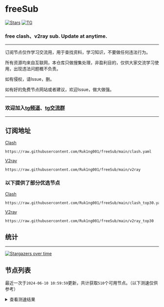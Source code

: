 # freeSub
[![Stars](https://img.shields.io/github/stars/Ruk1ng001/freeSub)](https://github.com/Ruk1ng001/freeSub/stargazers)
[![TG](https://img.shields.io/badge/Telegram-gray?logo=Telegram)](https://t.me/Ruk1ng001)
### free clash、v2ray sub. Update at anytime.

---

订阅节点仅作学习交流用，用于查找资料，学习知识，不要做任何违法行为。

所有资源均来自互联网，本仓库只做搜集处理，非盈利目的，仅供大家交流学习使用，出现违法问题概不负责。

如有侵权，请Issue，删。

如有好的免费节点网站或者建议，欢迎Issue，做大做强。

---

### 欢迎加入[tg频道](https://t.me/Ruk1ng001)、[tg交流群](https://t.me/+-e-b04EE5Cw2NmU1)

---

## 订阅地址
[Clash](https://raw.githubusercontent.com/Ruk1ng001/freeSub/main/clash.yaml)
```
https://raw.githubusercontent.com/Ruk1ng001/freeSub/main/clash.yaml
```
[V2ray](https://raw.githubusercontent.com/Ruk1ng001/freeSub/main/v2ray)
```
https://raw.githubusercontent.com/Ruk1ng001/freeSub/main/v2ray
```
### 以下提供了部分优选节点

[Clash](https://raw.githubusercontent.com/Ruk1ng001/freeSub/main/clash_top30.yaml)
```
https://raw.githubusercontent.com/Ruk1ng001/freeSub/main/clash_top30.yaml
```
[V2ray](https://raw.githubusercontent.com/Ruk1ng001/freeSub/main/v2ray_top30)
```
https://raw.githubusercontent.com/Ruk1ng001/freeSub/main/v2ray_top30
```

## 统计

---

[![Stargazers over time](https://starchart.cc/Ruk1ng001/freeSub.svg)](https://starchart.cc/Ruk1ng001/freeSub)

## 节点列表

最近一次于`2024-06-10 10:59:59`更新，共计获取`510`个可用节点。（以下测速仅供参考）

<details> <summary>查看测速结果</summary>

| 序号 | 节点 | 带宽 | 延迟 |
|:--:|:--:|:--:|:--:|
 | 1 | SG😈github.com/Ruk1ng001_389546089 | 3.77MB/s | 613.00ms |
 | 2 | SG😈github.com/Ruk1ng001_-314241037 | 3.71MB/s | 626.00ms |
 | 3 | CN😈github.com/Ruk1ng001_-1761098853 | 3.70MB/s | 603.00ms |
 | 4 | SG😈github.com/Ruk1ng001_-1158400826 | 3.63MB/s | 611.00ms |
 | 5 | CN😈github.com/Ruk1ng001_-243667308 | 3.54MB/s | 376.00ms |
 | 6 | SG😈github.com/Ruk1ng001_1227289747 | 3.50MB/s | 583.00ms |
 | 7 | SG😈github.com/Ruk1ng001_-1887957754 | 3.48MB/s | 659.00ms |
 | 8 | SG😈github.com/Ruk1ng001_2095129302 | 3.33MB/s | 671.00ms |
 | 9 | CN😈github.com/Ruk1ng001_688576700 | 3.31MB/s | 546.00ms |
 | 10 | SG😈github.com/Ruk1ng001_647515198 | 3.30MB/s | 624.00ms |
 | 11 | SG😈github.com/Ruk1ng001_1345792036 | 3.24MB/s | 622.00ms |
 | 12 | SG😈github.com/Ruk1ng001_445180895 | 3.21MB/s | 689.00ms |
 | 13 | SG😈github.com/Ruk1ng001_-821740527 | 3.20MB/s | 643.00ms |
 | 14 | SG😈github.com/Ruk1ng001_246982303 | 3.18MB/s | 613.00ms |
 | 15 | SG😈github.com/Ruk1ng001_1822939684 | 3.06MB/s | 652.00ms |
 | 16 | JP😈github.com/Ruk1ng001_1219834131 | 3.04MB/s | 967.00ms |
 | 17 | SG😈github.com/Ruk1ng001_-48791269 | 3.02MB/s | 677.00ms |
 | 18 | CN😈github.com/Ruk1ng001_-1437563166 | 3.00MB/s | 336.00ms |
 | 19 | JP😈github.com/Ruk1ng001_-1455718177 | 2.99MB/s | 600.00ms |
 | 20 | SG😈github.com/Ruk1ng001_1294237082 | 2.95MB/s | 614.00ms |
 | 21 | SG😈github.com/Ruk1ng001_939037063 | 2.94MB/s | 929.00ms |
 | 22 | CN😈github.com/Ruk1ng001_-372369807 | 2.91MB/s | 356.00ms |
 | 23 | CN😈github.com/Ruk1ng001_-1445423274 | 2.90MB/s | 344.00ms |
 | 24 | SG😈github.com/Ruk1ng001_1078244261 | 2.86MB/s | 656.00ms |
 | 25 | SG😈github.com/Ruk1ng001_-2037179900 | 2.84MB/s | 646.00ms |
 | 26 | SG😈github.com/Ruk1ng001_-2023935664 | 2.74MB/s | 1007.00ms |
 | 27 | SG😈github.com/Ruk1ng001_-517296329 | 2.67MB/s | 677.00ms |
 | 28 | CA😈github.com/Ruk1ng001_-1053207504 | 2.66MB/s | 639.00ms |
 | 29 | SG😈github.com/Ruk1ng001_1136551467 | 2.44MB/s | 988.00ms |
 | 30 | Other😈github.com/Ruk1ng001_-1492723116 | 2.44MB/s | 940.00ms |
 | 31 | SG😈github.com/Ruk1ng001_-119933213 | 2.42MB/s | 951.00ms |
 | 32 | SG😈github.com/Ruk1ng001_-1478423456 | 2.37MB/s | 359.00ms |
 | 33 | JP😈github.com/Ruk1ng001_-517696060 | 2.32MB/s | 388.00ms |
 | 34 | KR😈github.com/Ruk1ng001_1437895741 | 2.31MB/s | 1127.00ms |
 | 35 | JP😈github.com/Ruk1ng001_-64289164 | 2.05MB/s | 675.00ms |
 | 36 | SG😈github.com/Ruk1ng001_-1395518683 | 2.04MB/s | 925.00ms |
 | 37 | SG😈github.com/Ruk1ng001_1594349147 | 2.04MB/s | 1001.00ms |
 | 38 | SG😈github.com/Ruk1ng001_-1111409981 | 1.98MB/s | 641.00ms |
 | 39 | UM😈github.com/Ruk1ng001_-1398207475 | 1.87MB/s | 1409.00ms |
 | 40 | JP😈github.com/Ruk1ng001_114988891 | 1.87MB/s | 471.00ms |
 | 41 | SG😈github.com/Ruk1ng001_-461825117 | 1.80MB/s | 1100.00ms |
 | 42 | CA😈github.com/Ruk1ng001_473767417 | 1.73MB/s | 1151.00ms |
 | 43 | KR😈github.com/Ruk1ng001_-1492631877 | 1.67MB/s | 481.00ms |
 | 44 | SG😈github.com/Ruk1ng001_219922 | 1.63MB/s | 1052.00ms |
 | 45 | UM😈github.com/Ruk1ng001_1429229212 | 1.49MB/s | 1162.00ms |
 | 46 | CA😈github.com/Ruk1ng001_-596264390 | 1.47MB/s | 1370.00ms |
 | 47 | CA😈github.com/Ruk1ng001_-999722348 | 1.47MB/s | 1374.00ms |
 | 48 | CA😈github.com/Ruk1ng001_-883207488 | 1.46MB/s | 1406.00ms |
 | 49 | CA😈github.com/Ruk1ng001_692031390 | 1.42MB/s | 1337.00ms |
 | 50 | CA😈github.com/Ruk1ng001_-1051423477 | 1.40MB/s | 1424.00ms |
 | 51 | CA😈github.com/Ruk1ng001_346349640 | 1.40MB/s | 1375.00ms |
 | 52 | CA😈github.com/Ruk1ng001_200979588 | 1.39MB/s | 915.00ms |
 | 53 | UM😈github.com/Ruk1ng001_-850469968 | 1.39MB/s | 1242.00ms |
 | 54 | CA😈github.com/Ruk1ng001_-1646686877 | 1.39MB/s | 1593.00ms |
 | 55 | CA😈github.com/Ruk1ng001_-1037727474 | 1.38MB/s | 1453.00ms |
 | 56 | CA😈github.com/Ruk1ng001_-1434398084 | 1.36MB/s | 1546.00ms |
 | 57 | UM😈github.com/Ruk1ng001_-1666842268 | 1.35MB/s | 2037.00ms |
 | 58 | JP😈github.com/Ruk1ng001_1878928951 | 1.35MB/s | 464.00ms |
 | 59 | UM😈github.com/Ruk1ng001_-1257421967 | 1.35MB/s | 1117.00ms |
 | 60 | UM😈github.com/Ruk1ng001_-1116103577 | 1.33MB/s | 1126.00ms |
 | 61 | UM😈github.com/Ruk1ng001_870169764 | 1.30MB/s | 1344.00ms |
 | 62 | CA😈github.com/Ruk1ng001_-316410428 | 1.29MB/s | 1439.00ms |
 | 63 | UM😈github.com/Ruk1ng001_-1722029935 | 1.29MB/s | 1891.00ms |
 | 64 | Other😈github.com/Ruk1ng001_1695583287 | 1.28MB/s | 2027.00ms |
 | 65 | UM😈github.com/Ruk1ng001_-1854220294 | 1.28MB/s | 1562.00ms |
 | 66 | CA😈github.com/Ruk1ng001_834795342 | 1.28MB/s | 1463.00ms |
 | 67 | UM😈github.com/Ruk1ng001_913949734 | 1.27MB/s | 1222.00ms |
 | 68 | UK😈github.com/Ruk1ng001_1054964742 | 1.27MB/s | 1508.00ms |
 | 69 | UM😈github.com/Ruk1ng001_1263919475 | 1.26MB/s | 1128.00ms |
 | 70 | CA😈github.com/Ruk1ng001_-24123391 | 1.26MB/s | 2012.00ms |
 | 71 | Other😈github.com/Ruk1ng001_421154838 | 1.25MB/s | 1017.00ms |
 | 72 | CA😈github.com/Ruk1ng001_-197129898 | 1.24MB/s | 1531.00ms |
 | 73 | Americas😈github.com/Ruk1ng001_1259541553 | 1.24MB/s | 1220.00ms |
 | 74 | CA😈github.com/Ruk1ng001_1960016614 | 1.23MB/s | 1485.00ms |
 | 75 | CA😈github.com/Ruk1ng001_-1009148757 | 1.22MB/s | 1569.00ms |
 | 76 | JP😈github.com/Ruk1ng001_-545808329 | 1.22MB/s | 1781.00ms |
 | 77 | CA😈github.com/Ruk1ng001_1058369908 | 1.22MB/s | 1473.00ms |
 | 78 | CA😈github.com/Ruk1ng001_1885262548 | 1.20MB/s | 1513.00ms |
 | 79 | CA😈github.com/Ruk1ng001_1107270903 | 1.20MB/s | 1548.00ms |
 | 80 | UM😈github.com/Ruk1ng001_-406374747 | 1.19MB/s | 1728.00ms |
 | 81 | SG😈github.com/Ruk1ng001_1236950337 | 1.19MB/s | 1267.00ms |
 | 82 | CA😈github.com/Ruk1ng001_-355151149 | 1.19MB/s | 1563.00ms |
 | 83 | CA😈github.com/Ruk1ng001_1522706235 | 1.18MB/s | 1718.00ms |
 | 84 | UM😈github.com/Ruk1ng001_1321573364 | 1.17MB/s | 1044.00ms |
 | 85 | CA😈github.com/Ruk1ng001_-398383811 | 1.17MB/s | 1056.00ms |
 | 86 | CA😈github.com/Ruk1ng001_-352530556 | 1.16MB/s | 1183.00ms |
 | 87 | Other😈github.com/Ruk1ng001_-81449102 | 1.16MB/s | 1737.00ms |
 | 88 | HK😈github.com/Ruk1ng001_-592931911 | 1.15MB/s | 937.00ms |
 | 89 | CA😈github.com/Ruk1ng001_-445362946 | 1.15MB/s | 1585.00ms |
 | 90 | CA😈github.com/Ruk1ng001_1346541871 | 1.14MB/s | 1504.00ms |
 | 91 | CA😈github.com/Ruk1ng001_-1954741112 | 1.14MB/s | 1584.00ms |
 | 92 | CA😈github.com/Ruk1ng001_-127456959 | 1.12MB/s | 1726.00ms |
 | 93 | Americas😈github.com/Ruk1ng001_1794581596 | 1.12MB/s | 1288.00ms |
 | 94 | UM😈github.com/Ruk1ng001_-1096225208 | 1.11MB/s | 1413.00ms |
 | 95 | JP😈github.com/Ruk1ng001_-1057611100 | 1.10MB/s | 1056.00ms |
 | 96 | UM😈github.com/Ruk1ng001_-2100351759 | 1.10MB/s | 1170.00ms |
 | 97 | CA😈github.com/Ruk1ng001_1822884007 | 1.10MB/s | 1189.00ms |
 | 98 | UM😈github.com/Ruk1ng001_226075827 | 1.10MB/s | 1113.00ms |
 | 99 | CA😈github.com/Ruk1ng001_-896856930 | 1.09MB/s | 1734.00ms |
 | 100 | CN😈github.com/Ruk1ng001_627584863 | 1.09MB/s | 1338.00ms |
 | 101 | UM😈github.com/Ruk1ng001_710687995 | 1.08MB/s | 864.00ms |
 | 102 | SG😈github.com/Ruk1ng001_-2134427733 | 1.08MB/s | 397.00ms |
 | 103 | CA😈github.com/Ruk1ng001_-1716620041 | 1.08MB/s | 1820.00ms |
 | 104 | UM😈github.com/Ruk1ng001_114711799 | 1.08MB/s | 1424.00ms |
 | 105 | FR😈github.com/Ruk1ng001_1342219100 | 1.08MB/s | 1681.00ms |
 | 106 | UM😈github.com/Ruk1ng001_629981807 | 1.08MB/s | 1108.00ms |
 | 107 | UM😈github.com/Ruk1ng001_1472351678 | 1.07MB/s | 1214.00ms |
 | 108 | UM😈github.com/Ruk1ng001_25263239 | 1.07MB/s | 1654.00ms |
 | 109 | KR😈github.com/Ruk1ng001_1407331690 | 1.07MB/s | 583.00ms |
 | 110 | CA😈github.com/Ruk1ng001_1864580791 | 1.06MB/s | 1699.00ms |
 | 111 | Euro😈github.com/Ruk1ng001_1162230748 | 1.04MB/s | 1664.00ms |
 | 112 | CA😈github.com/Ruk1ng001_-1296741748 | 1.04MB/s | 1856.00ms |
 | 113 | KR😈github.com/Ruk1ng001_-252815427 | 1.04MB/s | 542.00ms |
 | 114 | CA😈github.com/Ruk1ng001_1602438490 | 1.03MB/s | 1857.00ms |
 | 115 | UM😈github.com/Ruk1ng001_2054894954 | 1.03MB/s | 1191.00ms |
 | 116 | HK😈github.com/Ruk1ng001_-427219706 | 1.03MB/s | 1554.00ms |
 | 117 | HK😈github.com/Ruk1ng001_-2076177340 | 1.03MB/s | 1527.00ms |
 | 118 | CA😈github.com/Ruk1ng001_-179314871 | 1.02MB/s | 1689.00ms |
 | 119 | HK😈github.com/Ruk1ng001_959108807 | 1.02MB/s | 1772.00ms |
 | 120 | HK😈github.com/Ruk1ng001_-1181678781 | 1.01MB/s | 1467.00ms |
 | 121 | CA😈github.com/Ruk1ng001_-512728682 | 1.01MB/s | 1898.00ms |
 | 122 | CA😈github.com/Ruk1ng001_73581042 | 1.01MB/s | 1846.00ms |
 | 123 | UM😈github.com/Ruk1ng001_1958364700 | 1.01MB/s | 1880.00ms |
 | 124 | CA😈github.com/Ruk1ng001_1610677667 | 1.00MB/s | 1855.00ms |
 | 125 | FR😈github.com/Ruk1ng001_-986054600 | 1022.91KB/s | 1886.00ms |
 | 126 | CA😈github.com/Ruk1ng001_188387369 | 1017.10KB/s | 2224.00ms |
 | 127 | CN😈github.com/Ruk1ng001_-1843361734 | 1013.58KB/s | 636.00ms |
 | 128 | HK😈github.com/Ruk1ng001_-959133039 | 1011.92KB/s | 1803.00ms |
 | 129 | CA😈github.com/Ruk1ng001_839245118 | 1011.45KB/s | 1632.00ms |
 | 130 | US😈github.com/Ruk1ng001_78465603 | 1005.35KB/s | 1328.00ms |
 | 131 | SE😈github.com/Ruk1ng001_1134897662 | 1001.70KB/s | 1633.00ms |
 | 132 | CA😈github.com/Ruk1ng001_747465568 | 1000.29KB/s | 1627.00ms |
 | 133 | HK😈github.com/Ruk1ng001_-53588819 | 999.63KB/s | 993.00ms |
 | 134 | CA😈github.com/Ruk1ng001_-1028831141 | 990.64KB/s | 1587.00ms |
 | 135 | NL😈github.com/Ruk1ng001_1446756680 | 989.41KB/s | 955.00ms |
 | 136 | CN😈github.com/Ruk1ng001_298139110 | 986.41KB/s | 364.00ms |
 | 137 | CA😈github.com/Ruk1ng001_2145981711 | 982.31KB/s | 1826.00ms |
 | 138 | UM😈github.com/Ruk1ng001_-799888250 | 982.02KB/s | 1317.00ms |
 | 139 | RU😈github.com/Ruk1ng001_528691366 | 974.65KB/s | 1752.00ms |
 | 140 | CA😈github.com/Ruk1ng001_-1094104911 | 970.38KB/s | 1798.00ms |
 | 141 | CN😈github.com/Ruk1ng001_-725283801 | 967.98KB/s | 821.00ms |
 | 142 | UM😈github.com/Ruk1ng001_-1643506870 | 961.75KB/s | 1674.00ms |
 | 143 | Other😈github.com/Ruk1ng001_-1160450701 | 960.23KB/s | 917.00ms |
 | 144 | UM😈github.com/Ruk1ng001_1601642788 | 959.92KB/s | 1700.00ms |
 | 145 | NL😈github.com/Ruk1ng001_-331801907 | 958.42KB/s | 662.00ms |
 | 146 | US😈github.com/Ruk1ng001_1755319371 | 957.16KB/s | 963.00ms |
 | 147 | CA😈github.com/Ruk1ng001_277166634 | 956.22KB/s | 1498.00ms |
 | 148 | UM😈github.com/Ruk1ng001_-1687587866 | 953.63KB/s | 1581.00ms |
 | 149 | NL😈github.com/Ruk1ng001_-1015548933 | 951.13KB/s | 1333.00ms |
 | 150 | CA😈github.com/Ruk1ng001_-1163513207 | 948.96KB/s | 1518.00ms |
 | 151 | UM😈github.com/Ruk1ng001_1041486524 | 946.06KB/s | 1769.00ms |
 | 152 | CN😈github.com/Ruk1ng001_128827853 | 945.34KB/s | 482.00ms |
 | 153 | HK😈github.com/Ruk1ng001_-1595433291 | 941.55KB/s | 1655.00ms |
 | 154 | US😈github.com/Ruk1ng001_-1409672655 | 940.17KB/s | 1360.00ms |
 | 155 | UM😈github.com/Ruk1ng001_-1920061911 | 939.20KB/s | 1355.00ms |
 | 156 | Other😈github.com/Ruk1ng001_837568879 | 936.22KB/s | 919.00ms |
 | 157 | HK😈github.com/Ruk1ng001_-409876956 | 935.54KB/s | 1672.00ms |
 | 158 | CA😈github.com/Ruk1ng001_-166003399 | 933.87KB/s | 1776.00ms |
 | 159 | ChatGPT😈github.com/Ruk1ng001_-158766075 | 924.17KB/s | 383.00ms |
 | 160 | HK😈github.com/Ruk1ng001_-926284572 | 923.07KB/s | 2026.00ms |
 | 161 | NL😈github.com/Ruk1ng001_-1059410687 | 917.80KB/s | 1390.00ms |
 | 162 | NO😈github.com/Ruk1ng001_-1277862331 | 917.27KB/s | 1454.00ms |
 | 163 | CA😈github.com/Ruk1ng001_250763893 | 915.69KB/s | 1695.00ms |
 | 164 | HK😈github.com/Ruk1ng001_-2134092125 | 914.35KB/s | 1651.00ms |
 | 165 | UM😈github.com/Ruk1ng001_652965304 | 914.24KB/s | 1719.00ms |
 | 166 | CA😈github.com/Ruk1ng001_1397889987 | 913.10KB/s | 1674.00ms |
 | 167 | CN😈github.com/Ruk1ng001_-1379830420 | 909.18KB/s | 1365.00ms |
 | 168 | HK😈github.com/Ruk1ng001_2144809090 | 907.80KB/s | 1693.00ms |
 | 169 | PL😈github.com/Ruk1ng001_232938967 | 907.31KB/s | 729.00ms |
 | 170 | Other😈github.com/Ruk1ng001_-935383257 | 907.10KB/s | 1650.00ms |
 | 171 | GB😈github.com/Ruk1ng001_-1485086081 | 905.41KB/s | 697.00ms |
 | 172 | Euro😈github.com/Ruk1ng001_-656717833 | 905.32KB/s | 892.00ms |
 | 173 | HK😈github.com/Ruk1ng001_450261707 | 900.17KB/s | 1790.00ms |
 | 174 | CH😈github.com/Ruk1ng001_-458616036 | 896.08KB/s | 1416.00ms |
 | 175 | CA😈github.com/Ruk1ng001_1991259603 | 891.62KB/s | 1722.00ms |
 | 176 | UM😈github.com/Ruk1ng001_406272214 | 888.24KB/s | 1737.00ms |
 | 177 | Euro😈github.com/Ruk1ng001_-1342536500 | 884.32KB/s | 1669.00ms |
 | 178 | HK😈github.com/Ruk1ng001_825606188 | 882.32KB/s | 1689.00ms |
 | 179 | UM😈github.com/Ruk1ng001_1097562728 | 878.43KB/s | 1928.00ms |
 | 180 | PL😈github.com/Ruk1ng001_884534536 | 877.37KB/s | 1046.00ms |
 | 181 | HK😈github.com/Ruk1ng001_-589715127 | 875.26KB/s | 1700.00ms |
 | 182 | HK😈github.com/Ruk1ng001_-1694388872 | 871.50KB/s | 1718.00ms |
 | 183 | Other😈github.com/Ruk1ng001_664774932 | 865.43KB/s | 1538.00ms |
 | 184 | Other😈github.com/Ruk1ng001_2006050961 | 858.38KB/s | 966.00ms |
 | 185 | PL😈github.com/Ruk1ng001_1273291453 | 857.48KB/s | 788.00ms |
 | 186 | HK😈github.com/Ruk1ng001_904937073 | 855.92KB/s | 1434.00ms |
 | 187 | US😈github.com/Ruk1ng001_-1994847383 | 853.17KB/s | 1064.00ms |
 | 188 | Other😈github.com/Ruk1ng001_436652074 | 851.71KB/s | 849.00ms |
 | 189 | CA😈github.com/Ruk1ng001_1223658203 | 850.62KB/s | 1765.00ms |
 | 190 | FR😈github.com/Ruk1ng001_-903392398 | 850.42KB/s | 1171.00ms |
 | 191 | PL😈github.com/Ruk1ng001_-2052711301 | 849.91KB/s | 848.00ms |
 | 192 | CA😈github.com/Ruk1ng001_-475821230 | 849.09KB/s | 1733.00ms |
 | 193 | CN😈github.com/Ruk1ng001_-523492545 | 849.02KB/s | 1468.00ms |
 | 194 | CN😈github.com/Ruk1ng001_-906837236 | 847.34KB/s | 1339.00ms |
 | 195 | HK😈github.com/Ruk1ng001_-801284685 | 847.32KB/s | 1567.00ms |
 | 196 | NL😈github.com/Ruk1ng001_-1100658875 | 841.93KB/s | 667.00ms |
 | 197 | CN😈github.com/Ruk1ng001_-1830203450 | 840.33KB/s | 1511.00ms |
 | 198 | Other😈github.com/Ruk1ng001_-2096321756 | 829.81KB/s | 969.00ms |
 | 199 | FR😈github.com/Ruk1ng001_1086922309 | 829.80KB/s | 1644.00ms |
 | 200 | FR😈github.com/Ruk1ng001_-1255259185 | 826.63KB/s | 1088.00ms |
 | 201 | HK😈github.com/Ruk1ng001_968073 | 820.77KB/s | 1650.00ms |
 | 202 | CA😈github.com/Ruk1ng001_-1566649214 | 820.70KB/s | 1719.00ms |
 | 203 | CA😈github.com/Ruk1ng001_-835428982 | 820.39KB/s | 1989.00ms |
 | 204 | FR😈github.com/Ruk1ng001_472204483 | 819.49KB/s | 930.00ms |
 | 205 | UM😈github.com/Ruk1ng001_1601884818 | 817.26KB/s | 1886.00ms |
 | 206 | FR😈github.com/Ruk1ng001_-1611703640 | 815.70KB/s | 1488.00ms |
 | 207 | Euro😈github.com/Ruk1ng001_1455062586 | 813.31KB/s | 1150.00ms |
 | 208 | FR😈github.com/Ruk1ng001_1458109122 | 813.23KB/s | 1397.00ms |
 | 209 | FR😈github.com/Ruk1ng001_995614948 | 813.06KB/s | 886.00ms |
 | 210 | CA😈github.com/Ruk1ng001_1132634313 | 812.11KB/s | 1224.00ms |
 | 211 | SE😈github.com/Ruk1ng001_-84736560 | 811.67KB/s | 931.00ms |
 | 212 | FR😈github.com/Ruk1ng001_-379124212 | 808.27KB/s | 1141.00ms |
 | 213 | FR😈github.com/Ruk1ng001_-1857771266 | 804.00KB/s | 872.00ms |
 | 214 | GB😈github.com/Ruk1ng001_808414123 | 799.23KB/s | 689.00ms |
 | 215 | US😈github.com/Ruk1ng001_1878698898 | 797.47KB/s | 810.00ms |
 | 216 | IE😈github.com/Ruk1ng001_1448217160 | 792.51KB/s | 979.00ms |
 | 217 | NL😈github.com/Ruk1ng001_-730927187 | 791.89KB/s | 659.00ms |
 | 218 | FR😈github.com/Ruk1ng001_1183638361 | 791.45KB/s | 1027.00ms |
 | 219 | FR😈github.com/Ruk1ng001_-834642622 | 791.06KB/s | 1160.00ms |
 | 220 | HK😈github.com/Ruk1ng001_809550352 | 789.91KB/s | 1533.00ms |
 | 221 | HK😈github.com/Ruk1ng001_-1850575116 | 789.70KB/s | 1883.00ms |
 | 222 | CA😈github.com/Ruk1ng001_-1366795474 | 789.44KB/s | 1633.00ms |
 | 223 | FR😈github.com/Ruk1ng001_2090908757 | 788.27KB/s | 864.00ms |
 | 224 | HK😈github.com/Ruk1ng001_-201194371 | 787.55KB/s | 1470.00ms |
 | 225 | Americas😈github.com/Ruk1ng001_19342152 | 783.23KB/s | 1846.00ms |
 | 226 | FR😈github.com/Ruk1ng001_1158107128 | 772.29KB/s | 891.00ms |
 | 227 | GB😈github.com/Ruk1ng001_1639291485 | 771.87KB/s | 1203.00ms |
 | 228 | FR😈github.com/Ruk1ng001_841635199 | 769.55KB/s | 937.00ms |
 | 229 | KR😈github.com/Ruk1ng001_-349822655 | 768.98KB/s | 1029.00ms |
 | 230 | FR😈github.com/Ruk1ng001_-1663307983 | 768.05KB/s | 1075.00ms |
 | 231 | FR😈github.com/Ruk1ng001_-441007010 | 766.74KB/s | 929.00ms |
 | 232 | HK😈github.com/Ruk1ng001_1152412069 | 765.83KB/s | 1602.00ms |
 | 233 | US😈github.com/Ruk1ng001_-510164109 | 762.92KB/s | 1489.00ms |
 | 234 | IE😈github.com/Ruk1ng001_-508332462 | 755.73KB/s | 1096.00ms |
 | 235 | FR😈github.com/Ruk1ng001_-390927278 | 753.63KB/s | 902.00ms |
 | 236 | CN😈github.com/Ruk1ng001_-1317370801 | 750.98KB/s | 1347.00ms |
 | 237 | CA😈github.com/Ruk1ng001_1320272857 | 746.88KB/s | 1525.00ms |
 | 238 | US😈github.com/Ruk1ng001_1650935518 | 734.59KB/s | 813.00ms |
 | 239 | US😈github.com/Ruk1ng001_1490566360 | 725.71KB/s | 797.00ms |
 | 240 | UM😈github.com/Ruk1ng001_349505402 | 718.57KB/s | 913.00ms |
 | 241 | FR😈github.com/Ruk1ng001_2045795544 | 715.04KB/s | 1100.00ms |
 | 242 | FI😈github.com/Ruk1ng001_2050354158 | 712.98KB/s | 1230.00ms |
 | 243 | Other😈github.com/Ruk1ng001_-1451895474 | 707.64KB/s | 991.00ms |
 | 244 | Other😈github.com/Ruk1ng001_401661179 | 705.70KB/s | 1028.00ms |
 | 245 | Other😈github.com/Ruk1ng001_1469774087 | 705.12KB/s | 1044.00ms |
 | 246 | GB😈github.com/Ruk1ng001_-1570583276 | 700.62KB/s | 740.00ms |
 | 247 | HK😈github.com/Ruk1ng001_-735779438 | 698.66KB/s | 2155.00ms |
 | 248 | US😈github.com/Ruk1ng001_-94921818 | 696.07KB/s | 1223.00ms |
 | 249 | SE😈github.com/Ruk1ng001_-1600252698 | 695.50KB/s | 1089.00ms |
 | 250 | FR😈github.com/Ruk1ng001_607364820 | 684.70KB/s | 1023.00ms |
 | 251 | Other😈github.com/Ruk1ng001_595651 | 678.99KB/s | 1097.00ms |
 | 252 | HK😈github.com/Ruk1ng001_1351303171 | 678.04KB/s | 1869.00ms |
 | 253 | CN😈github.com/Ruk1ng001_-1885233791 | 668.53KB/s | 1532.00ms |
 | 254 | DE😈github.com/Ruk1ng001_743354087 | 668.06KB/s | 1169.00ms |
 | 255 | DE😈github.com/Ruk1ng001_743245154 | 667.71KB/s | 1157.00ms |
 | 256 | FR😈github.com/Ruk1ng001_1972596040 | 662.29KB/s | 1054.00ms |
 | 257 | CA😈github.com/Ruk1ng001_474559295 | 658.00KB/s | 2156.00ms |
 | 258 | DE😈github.com/Ruk1ng001_820586957 | 655.66KB/s | 1160.00ms |
 | 259 | HK😈github.com/Ruk1ng001_616654684 | 653.85KB/s | 1876.00ms |
 | 260 | NL😈github.com/Ruk1ng001_-826808343 | 650.18KB/s | 1019.00ms |
 | 261 | FR😈github.com/Ruk1ng001_631136814 | 648.09KB/s | 966.00ms |
 | 262 | GB😈github.com/Ruk1ng001_193023318 | 647.04KB/s | 1074.00ms |
 | 263 | HK😈github.com/Ruk1ng001_802143582 | 642.57KB/s | 1858.00ms |
 | 264 | CA😈github.com/Ruk1ng001_-1753398426 | 638.40KB/s | 1951.00ms |
 | 265 | US😈github.com/Ruk1ng001_-1068280156 | 637.27KB/s | 1005.00ms |
 | 266 | VE😈github.com/Ruk1ng001_1364651547 | 636.06KB/s | 1069.00ms |
 | 267 | NL😈github.com/Ruk1ng001_534039023 | 631.71KB/s | 999.00ms |
 | 268 | PL😈github.com/Ruk1ng001_-13297711 | 628.54KB/s | 1252.00ms |
 | 269 | HK😈github.com/Ruk1ng001_1410884606 | 627.46KB/s | 1856.00ms |
 | 270 | HK😈github.com/Ruk1ng001_-878217474 | 626.98KB/s | 1836.00ms |
 | 271 | CA😈github.com/Ruk1ng001_-1642046963 | 622.52KB/s | 1633.00ms |
 | 272 | HK😈github.com/Ruk1ng001_1849642551 | 621.21KB/s | 1837.00ms |
 | 273 | US😈github.com/Ruk1ng001_-1715460434 | 620.29KB/s | 1019.00ms |
 | 274 | NL😈github.com/Ruk1ng001_1976716724 | 615.15KB/s | 1050.00ms |
 | 275 | US😈github.com/Ruk1ng001_-998293148 | 614.35KB/s | 1033.00ms |
 | 276 | Other😈github.com/Ruk1ng001_-1304593122 | 611.31KB/s | 587.00ms |
 | 277 | Americas😈github.com/Ruk1ng001_-1012715687 | 602.83KB/s | 1541.00ms |
 | 278 | FR😈github.com/Ruk1ng001_2065431990 | 602.06KB/s | 1878.00ms |
 | 279 | FR😈github.com/Ruk1ng001_1540704172 | 601.65KB/s | 1917.00ms |
 | 280 | DE😈github.com/Ruk1ng001_-1157089419 | 593.78KB/s | 1137.00ms |
 | 281 | HK😈github.com/Ruk1ng001_1262102554 | 593.37KB/s | 1656.00ms |
 | 282 | HK😈github.com/Ruk1ng001_-487893879 | 590.94KB/s | 1758.00ms |
 | 283 | Asia😈github.com/Ruk1ng001_-771845643 | 588.91KB/s | 708.00ms |
 | 284 | HK😈github.com/Ruk1ng001_-769803878 | 588.01KB/s | 1813.00ms |
 | 285 | Americas😈github.com/Ruk1ng001_-1945042243 | 581.90KB/s | 1928.00ms |
 | 286 | DE😈github.com/Ruk1ng001_-1884911779 | 578.40KB/s | 1210.00ms |
 | 287 | UM😈github.com/Ruk1ng001_-1986465562 | 578.03KB/s | 1658.00ms |
 | 288 | UM😈github.com/Ruk1ng001_1639666861 | 571.62KB/s | 1206.00ms |
 | 289 | FR😈github.com/Ruk1ng001_1511055292 | 570.82KB/s | 842.00ms |
 | 290 | UM😈github.com/Ruk1ng001_1568331510 | 563.69KB/s | 1925.00ms |
 | 291 | HK😈github.com/Ruk1ng001_-1211750494 | 562.63KB/s | 1667.00ms |
 | 292 | CA😈github.com/Ruk1ng001_859666330 | 562.40KB/s | 2020.00ms |
 | 293 | CA😈github.com/Ruk1ng001_-293502404 | 559.26KB/s | 2230.00ms |
 | 294 | CA😈github.com/Ruk1ng001_279390151 | 555.77KB/s | 1685.00ms |
 | 295 | CA😈github.com/Ruk1ng001_-779622335 | 550.78KB/s | 1845.00ms |
 | 296 | UM😈github.com/Ruk1ng001_1110951307 | 545.59KB/s | 1642.00ms |
 | 297 | PL😈github.com/Ruk1ng001_1831781205 | 544.95KB/s | 802.00ms |
 | 298 | IR😈github.com/Ruk1ng001_187565073 | 542.74KB/s | 1080.00ms |
 | 299 | FR😈github.com/Ruk1ng001_-695916869 | 536.40KB/s | 1584.00ms |
 | 300 | KR😈github.com/Ruk1ng001_-559168741 | 534.64KB/s | 1689.00ms |
 | 301 | HK😈github.com/Ruk1ng001_938775645 | 531.88KB/s | 2083.00ms |
 | 302 | FI😈github.com/Ruk1ng001_261285732 | 528.51KB/s | 1304.00ms |
 | 303 | FI😈github.com/Ruk1ng001_1710689572 | 523.13KB/s | 966.00ms |
 | 304 | CA😈github.com/Ruk1ng001_2099297813 | 511.32KB/s | 1616.00ms |
 | 305 | UM😈github.com/Ruk1ng001_1362984180 | 510.12KB/s | 1971.00ms |
 | 306 | HK😈github.com/Ruk1ng001_1973023525 | 503.51KB/s | 1892.00ms |
 | 307 | FR😈github.com/Ruk1ng001_-1556674725 | 502.55KB/s | 1761.00ms |
 | 308 | HK😈github.com/Ruk1ng001_-402107474 | 498.01KB/s | 1781.00ms |
 | 309 | Other😈github.com/Ruk1ng001_-549524324 | 496.16KB/s | 2057.00ms |
 | 310 | PL😈github.com/Ruk1ng001_-1673573971 | 490.97KB/s | 1603.00ms |
 | 311 | FR😈github.com/Ruk1ng001_-1728010228 | 488.27KB/s | 858.00ms |
 | 312 | HK😈github.com/Ruk1ng001_291522958 | 483.54KB/s | 1753.00ms |
 | 313 | FR😈github.com/Ruk1ng001_460132446 | 480.67KB/s | 1079.00ms |
 | 314 | FR😈github.com/Ruk1ng001_1810107631 | 476.37KB/s | 1984.00ms |
 | 315 | CN😈github.com/Ruk1ng001_636786377 | 475.75KB/s | 1623.00ms |
 | 316 | PL😈github.com/Ruk1ng001_2090955147 | 474.05KB/s | 959.00ms |
 | 317 | CA😈github.com/Ruk1ng001_54531584 | 473.51KB/s | 1641.00ms |
 | 318 | CA😈github.com/Ruk1ng001_1899010284 | 463.22KB/s | 1243.00ms |
 | 319 | HK😈github.com/Ruk1ng001_-255733394 | 460.59KB/s | 1604.00ms |
 | 320 | CA😈github.com/Ruk1ng001_-745483913 | 457.63KB/s | 1691.00ms |
 | 321 | FR😈github.com/Ruk1ng001_331755800 | 445.21KB/s | 1521.00ms |
 | 322 | FR😈github.com/Ruk1ng001_1645611922 | 443.39KB/s | 1911.00ms |
 | 323 | FI😈github.com/Ruk1ng001_-924341426 | 440.74KB/s | 1298.00ms |
 | 324 | HK😈github.com/Ruk1ng001_-2129823979 | 438.08KB/s | 1769.00ms |
 | 325 | CA😈github.com/Ruk1ng001_-80883295 | 435.59KB/s | 1569.00ms |
 | 326 | HK😈github.com/Ruk1ng001_1984879058 | 429.15KB/s | 1790.00ms |
 | 327 | CA😈github.com/Ruk1ng001_-98060782 | 427.50KB/s | 1719.00ms |
 | 328 | TR😈github.com/Ruk1ng001_-369446960 | 424.50KB/s | 1082.00ms |
 | 329 | FR😈github.com/Ruk1ng001_118942455 | 420.38KB/s | 1877.00ms |
 | 330 | CA😈github.com/Ruk1ng001_-1218011449 | 420.13KB/s | 1862.00ms |
 | 331 | HK😈github.com/Ruk1ng001_915777473 | 403.18KB/s | 1554.00ms |
 | 332 | Euro😈github.com/Ruk1ng001_-1827284712 | 397.14KB/s | 1842.00ms |
 | 333 | HK😈github.com/Ruk1ng001_1247661315 | 388.84KB/s | 1768.00ms |
 | 334 | FR😈github.com/Ruk1ng001_1037780964 | 374.98KB/s | 2156.00ms |
 | 335 | PL😈github.com/Ruk1ng001_610010861 | 364.19KB/s | 793.00ms |
 | 336 | TW😈github.com/Ruk1ng001_-1861389929 | 362.89KB/s | 2251.00ms |
 | 337 | Americas😈github.com/Ruk1ng001_927158294 | 361.88KB/s | 1653.00ms |
 | 338 | UM😈github.com/Ruk1ng001_-1580491748 | 359.39KB/s | 2913.00ms |
 | 339 | HK😈github.com/Ruk1ng001_1982521856 | 356.70KB/s | 2662.00ms |
 | 340 | PL😈github.com/Ruk1ng001_430710048 | 352.66KB/s | 1507.00ms |
 | 341 | PL😈github.com/Ruk1ng001_936188442 | 352.60KB/s | 778.00ms |
 | 342 | HK😈github.com/Ruk1ng001_376741775 | 347.33KB/s | 2116.00ms |
 | 343 | HK😈github.com/Ruk1ng001_-1441323529 | 342.95KB/s | 2821.00ms |
 | 344 | GB😈github.com/Ruk1ng001_-1780153314 | 340.95KB/s | 773.00ms |
 | 345 | CA😈github.com/Ruk1ng001_878724872 | 340.10KB/s | 2064.00ms |
 | 346 | HK😈github.com/Ruk1ng001_1605597426 | 327.11KB/s | 1779.00ms |
 | 347 | CA😈github.com/Ruk1ng001_-2025883988 | 325.90KB/s | 1570.00ms |
 | 348 | CA😈github.com/Ruk1ng001_-951294636 | 324.64KB/s | 1630.00ms |
 | 349 | PL😈github.com/Ruk1ng001_-967417382 | 324.13KB/s | 1740.00ms |
 | 350 | Americas😈github.com/Ruk1ng001_951108474 | 319.91KB/s | 2154.00ms |
 | 351 | PL😈github.com/Ruk1ng001_216446560 | 318.36KB/s | 790.00ms |
 | 352 | Other😈github.com/Ruk1ng001_532687243 | 311.27KB/s | 676.00ms |
 | 353 | TW😈github.com/Ruk1ng001_-1569356202 | 306.40KB/s | 1804.00ms |
 | 354 | CA😈github.com/Ruk1ng001_-825650430 | 303.93KB/s | 1689.00ms |
 | 355 | HK😈github.com/Ruk1ng001_870659819 | 301.63KB/s | 2153.00ms |
 | 356 | TW😈github.com/Ruk1ng001_-470177936 | 295.87KB/s | 2515.00ms |
 | 357 | HK😈github.com/Ruk1ng001_-11061104 | 294.11KB/s | 1763.00ms |
 | 358 | PL😈github.com/Ruk1ng001_-495237546 | 293.00KB/s | 1023.00ms |
 | 359 | UM😈github.com/Ruk1ng001_-634629778 | 288.38KB/s | 1357.00ms |
 | 360 | US😈github.com/Ruk1ng001_351015876 | 287.52KB/s | 1557.00ms |
 | 361 | HK😈github.com/Ruk1ng001_1746265659 | 282.28KB/s | 2253.00ms |
 | 362 | PL😈github.com/Ruk1ng001_-711640898 | 282.22KB/s | 1640.00ms |
 | 363 | HK😈github.com/Ruk1ng001_206099286 | 281.64KB/s | 2563.00ms |
 | 364 | CA😈github.com/Ruk1ng001_187164199 | 280.59KB/s | 1821.00ms |
 | 365 | PL😈github.com/Ruk1ng001_369549477 | 276.07KB/s | 809.00ms |
 | 366 | PL😈github.com/Ruk1ng001_1367369137 | 271.16KB/s | 1780.00ms |
 | 367 | TW😈github.com/Ruk1ng001_572722291 | 268.46KB/s | 1602.00ms |
 | 368 | PL😈github.com/Ruk1ng001_-404911409 | 267.01KB/s | 807.00ms |
 | 369 | FR😈github.com/Ruk1ng001_-1815876387 | 266.42KB/s | 1204.00ms |
 | 370 | CA😈github.com/Ruk1ng001_-1982420643 | 256.67KB/s | 1677.00ms |
 | 371 | FR😈github.com/Ruk1ng001_-552765619 | 255.68KB/s | 1442.00ms |
 | 372 | PL😈github.com/Ruk1ng001_-140596146 | 250.87KB/s | 838.00ms |
 | 373 | HK😈github.com/Ruk1ng001_1514907692 | 249.36KB/s | 2340.00ms |
 | 374 | GB😈github.com/Ruk1ng001_1817827127 | 246.61KB/s | 1217.00ms |
 | 375 | PL😈github.com/Ruk1ng001_-1728090304 | 242.52KB/s | 1159.00ms |
 | 376 | GB😈github.com/Ruk1ng001_1260757595 | 235.12KB/s | 1198.00ms |
 | 377 | CA😈github.com/Ruk1ng001_-971398023 | 234.95KB/s | 1723.00ms |
 | 378 | PL😈github.com/Ruk1ng001_121942279 | 234.59KB/s | 956.00ms |
 | 379 | PL😈github.com/Ruk1ng001_-1541685197 | 233.17KB/s | 994.00ms |
 | 380 | PL😈github.com/Ruk1ng001_1550423410 | 233.00KB/s | 823.00ms |
 | 381 | CA😈github.com/Ruk1ng001_655327623 | 230.95KB/s | 1582.00ms |
 | 382 | PL😈github.com/Ruk1ng001_205561580 | 230.38KB/s | 1301.00ms |
 | 383 | CN😈github.com/Ruk1ng001_1424027872 | 223.48KB/s | 1356.00ms |
 | 384 | HK😈github.com/Ruk1ng001_1688914200 | 222.34KB/s | 2047.00ms |
 | 385 | CA😈github.com/Ruk1ng001_-1144823301 | 221.83KB/s | 2461.00ms |
 | 386 | CA😈github.com/Ruk1ng001_1368802059 | 218.85KB/s | 2720.00ms |
 | 387 | FR😈github.com/Ruk1ng001_-158651700 | 216.60KB/s | 786.00ms |
 | 388 | Other😈github.com/Ruk1ng001_628145102 | 208.30KB/s | 2348.00ms |
 | 389 | DE😈github.com/Ruk1ng001_458165570 | 207.09KB/s | 922.00ms |
 | 390 | HK😈github.com/Ruk1ng001_-1916688387 | 206.78KB/s | 2371.00ms |
 | 391 | CA😈github.com/Ruk1ng001_-1555499648 | 205.07KB/s | 1519.00ms |
 | 392 | CA😈github.com/Ruk1ng001_-1675528914 | 204.95KB/s | 2453.00ms |
 | 393 | TW😈github.com/Ruk1ng001_-1732463904 | 203.57KB/s | 1744.00ms |
 | 394 | FR😈github.com/Ruk1ng001_-373948873 | 203.07KB/s | 2379.00ms |
 | 395 | PL😈github.com/Ruk1ng001_-274181699 | 200.02KB/s | 1082.00ms |
 | 396 | DE😈github.com/Ruk1ng001_16216811 | 199.90KB/s | 1168.00ms |
 | 397 | CA😈github.com/Ruk1ng001_-1340086646 | 198.78KB/s | 2365.00ms |
 | 398 | CA😈github.com/Ruk1ng001_-518999315 | 196.54KB/s | 1921.00ms |
 | 399 | CA😈github.com/Ruk1ng001_-344366880 | 193.75KB/s | 2256.00ms |
 | 400 | DE😈github.com/Ruk1ng001_1853798928 | 193.18KB/s | 1179.00ms |
 | 401 | FR😈github.com/Ruk1ng001_738482068 | 187.28KB/s | 2916.00ms |
 | 402 | Americas😈github.com/Ruk1ng001_-826007531 | 183.93KB/s | 2278.00ms |
 | 403 | HK😈github.com/Ruk1ng001_1684544106 | 182.76KB/s | 2279.00ms |
 | 404 | DE😈github.com/Ruk1ng001_677993307 | 178.64KB/s | 986.00ms |
 | 405 | DE😈github.com/Ruk1ng001_-1822289774 | 178.02KB/s | 1002.00ms |
 | 406 | PL😈github.com/Ruk1ng001_25403157 | 176.81KB/s | 1709.00ms |
 | 407 | Americas😈github.com/Ruk1ng001_1131389161 | 176.45KB/s | 1962.00ms |
 | 408 | PL😈github.com/Ruk1ng001_1125987866 | 176.21KB/s | 914.00ms |
 | 409 | DE😈github.com/Ruk1ng001_-2005356226 | 176.09KB/s | 1009.00ms |
 | 410 | HK😈github.com/Ruk1ng001_380889800 | 171.96KB/s | 1893.00ms |
 | 411 | DE😈github.com/Ruk1ng001_185289708 | 171.77KB/s | 1023.00ms |
 | 412 | PL😈github.com/Ruk1ng001_-728563756 | 170.78KB/s | 1316.00ms |
 | 413 | US😈github.com/Ruk1ng001_-1445301676 | 169.91KB/s | 1682.00ms |
 | 414 | PL😈github.com/Ruk1ng001_-2129147082 | 167.99KB/s | 2204.00ms |
 | 415 | CA😈github.com/Ruk1ng001_-1175857349 | 166.19KB/s | 2517.00ms |
 | 416 | HK😈github.com/Ruk1ng001_-966748804 | 165.92KB/s | 1532.00ms |
 | 417 | HK😈github.com/Ruk1ng001_881172169 | 165.84KB/s | 1803.00ms |
 | 418 | Americas😈github.com/Ruk1ng001_1388672434 | 165.71KB/s | 2815.00ms |
 | 419 | DE😈github.com/Ruk1ng001_-1700198237 | 165.64KB/s | 1173.00ms |
 | 420 | TW😈github.com/Ruk1ng001_1678970574 | 164.39KB/s | 1362.00ms |
 | 421 | PL😈github.com/Ruk1ng001_805204726 | 160.30KB/s | 1213.00ms |
 | 422 | CA😈github.com/Ruk1ng001_-1363592138 | 160.19KB/s | 2869.00ms |
 | 423 | CA😈github.com/Ruk1ng001_-189472759 | 159.91KB/s | 2865.00ms |
 | 424 | FR😈github.com/Ruk1ng001_-634455245 | 159.26KB/s | 2393.00ms |
 | 425 | HK😈github.com/Ruk1ng001_570445749 | 158.45KB/s | 1817.00ms |
 | 426 | CN😈github.com/Ruk1ng001_1154722683 | 155.67KB/s | 1058.00ms |
 | 427 | PL😈github.com/Ruk1ng001_1730099612 | 155.44KB/s | 789.00ms |
 | 428 | DE😈github.com/Ruk1ng001_1867123431 | 152.27KB/s | 1215.00ms |
 | 429 | CA😈github.com/Ruk1ng001_1872203785 | 151.54KB/s | 2028.00ms |
 | 430 | DE😈github.com/Ruk1ng001_-2140880176 | 151.37KB/s | 1231.00ms |
 | 431 | DE😈github.com/Ruk1ng001_60235898 | 151.36KB/s | 1152.00ms |
 | 432 | CA😈github.com/Ruk1ng001_-318827955 | 150.40KB/s | 1987.00ms |
 | 433 | NL😈github.com/Ruk1ng001_-1203663387 | 150.33KB/s | 989.00ms |
 | 434 | Other😈github.com/Ruk1ng001_-1278548579 | 150.10KB/s | 2332.00ms |
 | 435 | DE😈github.com/Ruk1ng001_-432965243 | 149.95KB/s | 1214.00ms |
 | 436 | CA😈github.com/Ruk1ng001_1851543490 | 149.89KB/s | 2796.00ms |
 | 437 | PL😈github.com/Ruk1ng001_2061265995 | 149.05KB/s | 1077.00ms |
 | 438 | CA😈github.com/Ruk1ng001_-367652200 | 148.26KB/s | 2431.00ms |
 | 439 | UM😈github.com/Ruk1ng001_-342529648 | 148.17KB/s | 2145.00ms |
 | 440 | HK😈github.com/Ruk1ng001_-852095029 | 147.94KB/s | 2694.00ms |
 | 441 | PL😈github.com/Ruk1ng001_-547751795 | 146.50KB/s | 1749.00ms |
 | 442 | DE😈github.com/Ruk1ng001_-1322949421 | 144.76KB/s | 1205.00ms |
 | 443 | CL😈github.com/Ruk1ng001_482471118 | 144.45KB/s | 1248.00ms |
 | 444 | Other😈github.com/Ruk1ng001_947111660 | 144.40KB/s | 461.00ms |
 | 445 | PL😈github.com/Ruk1ng001_1723266525 | 142.66KB/s | 1207.00ms |
 | 446 | CA😈github.com/Ruk1ng001_-1787215973 | 141.95KB/s | 2093.00ms |
 | 447 | HK😈github.com/Ruk1ng001_-1714053874 | 139.15KB/s | 1801.00ms |
 | 448 | JP😈github.com/Ruk1ng001_1063907809 | 138.96KB/s | 1904.00ms |
 | 449 | SE😈github.com/Ruk1ng001_-1326152422 | 138.45KB/s | 1355.00ms |
 | 450 | CA😈github.com/Ruk1ng001_1819882013 | 137.66KB/s | 2672.00ms |
 | 451 | FR😈github.com/Ruk1ng001_-790404634 | 135.99KB/s | 2638.00ms |
 | 452 | HK😈github.com/Ruk1ng001_685956321 | 135.99KB/s | 1819.00ms |
 | 453 | FR😈github.com/Ruk1ng001_589236884 | 135.14KB/s | 2663.00ms |
 | 454 | HK😈github.com/Ruk1ng001_-271891842 | 134.53KB/s | 1813.00ms |
 | 455 | CA😈github.com/Ruk1ng001_-375394503 | 133.86KB/s | 1988.00ms |
 | 456 | FR😈github.com/Ruk1ng001_1411978166 | 132.82KB/s | 2604.00ms |
 | 457 | FR😈github.com/Ruk1ng001_1128113646 | 131.43KB/s | 2566.00ms |
 | 458 | HK😈github.com/Ruk1ng001_1489363894 | 130.86KB/s | 1812.00ms |
 | 459 | PL😈github.com/Ruk1ng001_-211707764 | 130.37KB/s | 1508.00ms |
 | 460 | FR😈github.com/Ruk1ng001_1300892440 | 128.94KB/s | 2535.00ms |
 | 461 | SG😈github.com/Ruk1ng001_1258538554 | 127.16KB/s | 830.00ms |
 | 462 | CA😈github.com/Ruk1ng001_2013868286 | 125.25KB/s | 2639.00ms |
 | 463 | PL😈github.com/Ruk1ng001_658470245 | 123.70KB/s | 1023.00ms |
 | 464 | PL😈github.com/Ruk1ng001_-1202310742 | 120.02KB/s | 2030.00ms |
 | 465 | CA😈github.com/Ruk1ng001_-494522134 | 119.91KB/s | 2227.00ms |
 | 466 | PL😈github.com/Ruk1ng001_232560701 | 119.83KB/s | 1962.00ms |
 | 467 | CH😈github.com/Ruk1ng001_-1022377743 | 119.10KB/s | 1260.00ms |
 | 468 | CA😈github.com/Ruk1ng001_-92265219 | 117.22KB/s | 2087.00ms |
 | 469 | PL😈github.com/Ruk1ng001_-78977996 | 116.81KB/s | 1810.00ms |
 | 470 | FR😈github.com/Ruk1ng001_-726199911 | 115.74KB/s | 2886.00ms |
 | 471 | HK😈github.com/Ruk1ng001_-1468531102 | 115.38KB/s | 1795.00ms |
 | 472 | HK😈github.com/Ruk1ng001_1534906440 | 113.16KB/s | 2055.00ms |
 | 473 | TW😈github.com/Ruk1ng001_-479920679 | 111.97KB/s | 1970.00ms |
 | 474 | CA😈github.com/Ruk1ng001_-2073917796 | 111.05KB/s | 1777.00ms |
 | 475 | UM😈github.com/Ruk1ng001_-931197410 | 110.92KB/s | 1096.00ms |
 | 476 | HK😈github.com/Ruk1ng001_1701022103 | 110.12KB/s | 1814.00ms |
 | 477 | HK😈github.com/Ruk1ng001_1492985982 | 109.70KB/s | 2137.00ms |
 | 478 | UM😈github.com/Ruk1ng001_45319295 | 108.50KB/s | 2079.00ms |
 | 479 | PL😈github.com/Ruk1ng001_-999976788 | 108.01KB/s | 2038.00ms |
 | 480 | PL😈github.com/Ruk1ng001_-2115041744 | 107.23KB/s | 2004.00ms |
 | 481 | Euro😈github.com/Ruk1ng001_-311412768 | 104.16KB/s | 2041.00ms |
 | 482 | HK😈github.com/Ruk1ng001_226062008 | 103.70KB/s | 1876.00ms |
 | 483 | PL😈github.com/Ruk1ng001_-1364677211 | 101.97KB/s | 1829.00ms |
 | 484 | Other😈github.com/Ruk1ng001_1125428472 | 101.15KB/s | 1942.00ms |
 | 485 | NL😈github.com/Ruk1ng001_1070916396 | 95.14KB/s | 781.00ms |
 | 486 | HK😈github.com/Ruk1ng001_-629504708 | 94.99KB/s | 2036.00ms |
 | 487 | PL😈github.com/Ruk1ng001_628322009 | 94.68KB/s | 1956.00ms |
 | 488 | CH😈github.com/Ruk1ng001_-1001960495 | 94.34KB/s | 2294.00ms |
 | 489 | HK😈github.com/Ruk1ng001_-774342752 | 90.88KB/s | 1777.00ms |
 | 490 | PL😈github.com/Ruk1ng001_1939085576 | 90.60KB/s | 2157.00ms |
 | 491 | FR😈github.com/Ruk1ng001_-1053759612 | 88.70KB/s | 2775.00ms |
 | 492 | CA😈github.com/Ruk1ng001_-1409653729 | 86.29KB/s | 2045.00ms |
 | 493 | HK😈github.com/Ruk1ng001_-790732403 | 85.88KB/s | 2030.00ms |
 | 494 | HK😈github.com/Ruk1ng001_-1432403749 | 84.69KB/s | 1639.00ms |
 | 495 | NL😈github.com/Ruk1ng001_-154388010 | 83.72KB/s | 1907.00ms |
 | 496 | FR😈github.com/Ruk1ng001_789564023 | 81.36KB/s | 1671.00ms |
 | 497 | SE😈github.com/Ruk1ng001_1376575552 | 79.92KB/s | 1106.00ms |
 | 498 | CA😈github.com/Ruk1ng001_-772393320 | 77.78KB/s | 2570.00ms |
 | 499 | TR😈github.com/Ruk1ng001_142175050 | 77.46KB/s | 1183.00ms |
 | 500 | FR😈github.com/Ruk1ng001_1428602512 | 73.14KB/s | 2509.00ms |
 | 501 | PL😈github.com/Ruk1ng001_-1409690240 | 71.64KB/s | 1836.00ms |
 | 502 | FR😈github.com/Ruk1ng001_1837942177 | 64.38KB/s | 2755.00ms |
 | 503 | CN😈github.com/Ruk1ng001_852798755 | 60.10KB/s | 1732.00ms |
 | 504 | FR😈github.com/Ruk1ng001_1063657475 | 60.07KB/s | 2487.00ms |
 | 505 | CN😈github.com/Ruk1ng001_-1056459350 | 54.85KB/s | 1954.00ms |
 | 506 | CA😈github.com/Ruk1ng001_-596929084 | 53.53KB/s | 1925.00ms |
 | 507 | CA😈github.com/Ruk1ng001_1204126858 | 52.99KB/s | 2541.00ms |
 | 508 | DE😈github.com/Ruk1ng001_1010364568 | 52.64KB/s | 933.00ms |
 | 509 | DE😈github.com/Ruk1ng001_-1913263257 | 51.46KB/s | 1160.00ms |
 | 510 | DE😈github.com/Ruk1ng001_-47021732 | 51.22KB/s | 1073.00ms |


</details>